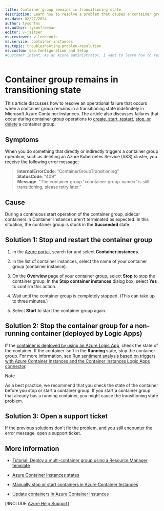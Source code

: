 ```yaml
---
title: Container group remains in transitioning state
description: Learn how to resolve a problem that causes a container group to get stuck in the transitioning state (status code 409, ContainerGroupTransitioning).
ms.date: 02/27/2024
author: tysonfms
ms.author: tysonfreeman
editor: v-jsitser
ms.reviewer: v-leedennis
ms.service: container-instances
ms.topic: troubleshooting-problem-resolution
ms.custom: sap:Configuration and Setup
#Customer intent: As an Azure administrator, I want to learn how to resume a container group that's stuck in a transitioning state so that I can successfully perform a container group operation (such as create, start, restart, stop, or delete).
---
```

# Container group remains in transitioning state

This article discusses how to resolve an operational failure that occurs when a container group remains in a transitioning state indefinitely in Microsoft Azure Container Instances. The article also discusses failures that occur during container group operations to [create, start, restart](/azure/container-instances/container-state#create-start-and-restart-operations), [stop, or delete](/azure/container-instances/container-state#stop-and-delete-operations) a container group.

## Symptoms

When you do something that directly or indirectly triggers a container group operation, such as deleting an Azure Kubernetes Service (AKS) cluster, you receive the following error message:

> **InternalErrorCode**: "ContainerGroupTransitioning"  
> **StatusCode**: "409"  
> **Message**: "The container group '\<container-group-name>' is still transitioning, please retry later."

## Cause

During a continuous start operation of the container group, sidecar containers in Container Instances aren't terminated as expected. In this situation, the container group is stuck in the **Succeeded** state.

## Solution 1: Stop and restart the container group

1. In the [Azure portal](https://portal.azure.com), search for and select **Container instances**.

1. In the list of container instances, select the name of your container group (container instance).

1. On the **Overview** page of your container group, select **Stop** to stop the container group. In the **Stop container instances** dialog box, select **Yes** to confirm this action.

1. Wait until the container group is completely stopped. (This can take up to three minutes.)

1. Select **Start** to start the container group again.

## Solution 2: Stop the container group for a non-running container (deployed by Logic Apps)

If the [container is deployed by using an Azure Logic App](/azure/connectors/connectors-create-api-container-instances?toc=%2Fazure%2Fcontainer-instances%2Ftoc.json&bc=%2Fazure%2Fcontainer-instances%2Fbreadcrumb%2Ftoc.json), check the state of the container. If the container isn't in the **Running** state, stop the container group. For more information, see [Run sentiment analysis based on triggers with Azure Container Instances and the Container Instances Logic Apps connector](/samples/azure-samples/aci-logicapps-integration/aci-logicapps-integration/).

> [!NOTE]
> As a best practice, we recommend that you check the state of the container before you stop or start a container group. If you start a container group that already has a running container, you might cause the transitioning state problem.

## Solution 3: Open a support ticket

If the previous solutions don't fix the problem, and you still encounter the error message, open a support ticket.

## More information

- [Tutorial: Deploy a multi-container group using a Resource Manager template](/azure/container-instances/container-instances-multi-container-group)

- [Azure Container Instances states](/azure/container-instances/container-state)

- [Manually stop or start containers in Azure Container Instances](/azure/container-instances/container-instances-stop-start)

- [Update containers in Azure Container Instances](/azure/container-instances/container-instances-update)

[!INCLUDE [Azure Help Support](../../includes/azure-help-support.md)]
